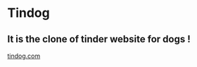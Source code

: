 # Tindog
## It is the clone of tinder website for dogs !
[tindog.com](https://vtindog.netlify.app/)


